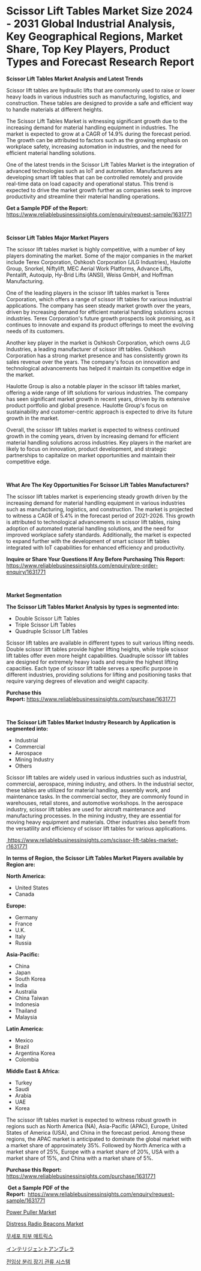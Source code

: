 <p><h1>Scissor Lift Tables Market Size 2024 - 2031 Global Industrial Analysis, Key Geographical Regions, Market Share, Top Key Players, Product Types and Forecast Research Report</h1></p><p><strong>Scissor Lift Tables Market Analysis and Latest Trends</strong></p>
<p><p>Scissor lift tables are hydraulic lifts that are commonly used to raise or lower heavy loads in various industries such as manufacturing, logistics, and construction. These tables are designed to provide a safe and efficient way to handle materials at different heights.</p><p>The Scissor Lift Tables Market is witnessing significant growth due to the increasing demand for material handling equipment in industries. The market is expected to grow at a CAGR of 14.9% during the forecast period. The growth can be attributed to factors such as the growing emphasis on workplace safety, increasing automation in industries, and the need for efficient material handling solutions.</p><p>One of the latest trends in the Scissor Lift Tables Market is the integration of advanced technologies such as IoT and automation. Manufacturers are developing smart lift tables that can be controlled remotely and provide real-time data on load capacity and operational status. This trend is expected to drive the market growth further as companies seek to improve productivity and streamline their material handling operations.</p></p>
<p><strong>Get a Sample PDF of the Report:&nbsp;</strong> <a href="https://www.reliablebusinessinsights.com/enquiry/request-sample/1631771">https://www.reliablebusinessinsights.com/enquiry/request-sample/1631771</a></p>
<p>&nbsp;</p>
<p><strong>Scissor Lift Tables Major Market Players</strong></p>
<p><p>The scissor lift tables market is highly competitive, with a number of key players dominating the market. Some of the major companies in the market include Terex Corporation, Oshkosh Corporation (JLG Industries), Haulotte Group, Snorkel, Niftylift, MEC Aerial Work Platforms, Advance Lifts, Pentalift, Autoquip, Hy-Brid Lifts (ANSI), Weiss GmbH, and Hoffman Manufacturing.</p><p>One of the leading players in the scissor lift tables market is Terex Corporation, which offers a range of scissor lift tables for various industrial applications. The company has seen steady market growth over the years, driven by increasing demand for efficient material handling solutions across industries. Terex Corporation's future growth prospects look promising, as it continues to innovate and expand its product offerings to meet the evolving needs of its customers.</p><p>Another key player in the market is Oshkosh Corporation, which owns JLG Industries, a leading manufacturer of scissor lift tables. Oshkosh Corporation has a strong market presence and has consistently grown its sales revenue over the years. The company's focus on innovation and technological advancements has helped it maintain its competitive edge in the market.</p><p>Haulotte Group is also a notable player in the scissor lift tables market, offering a wide range of lift solutions for various industries. The company has seen significant market growth in recent years, driven by its extensive product portfolio and global presence. Haulotte Group's focus on sustainability and customer-centric approach is expected to drive its future growth in the market.</p><p>Overall, the scissor lift tables market is expected to witness continued growth in the coming years, driven by increasing demand for efficient material handling solutions across industries. Key players in the market are likely to focus on innovation, product development, and strategic partnerships to capitalize on market opportunities and maintain their competitive edge.</p></p>
<p>&nbsp;</p>
<p><strong>What Are The Key Opportunities For Scissor Lift Tables Manufacturers?</strong></p>
<p><p>The scissor lift tables market is experiencing steady growth driven by the increasing demand for material handling equipment in various industries such as manufacturing, logistics, and construction. The market is projected to witness a CAGR of 5.4% in the forecast period of 2021-2026. This growth is attributed to technological advancements in scissor lift tables, rising adoption of automated material handling solutions, and the need for improved workplace safety standards. Additionally, the market is expected to expand further with the development of smart scissor lift tables integrated with IoT capabilities for enhanced efficiency and productivity.</p></p>
<p><strong>Inquire or Share Your Questions If Any Before Purchasing This Report:</strong> <a href="https://www.reliablebusinessinsights.com/enquiry/pre-order-enquiry/1631771">https://www.reliablebusinessinsights.com/enquiry/pre-order-enquiry/1631771</a></p>
<p>&nbsp;</p>
<p><strong>Market Segmentation</strong></p>
<p><strong>The Scissor Lift Tables Market Analysis by types is segmented into:</strong></p>
<p><ul><li>Double Scissor Lift Tables</li><li>Triple Scissor Lift Tables</li><li>Quadruple Scissor Lift Tables</li></ul></p>
<p><p>Scissor lift tables are available in different types to suit various lifting needs. Double scissor lift tables provide higher lifting heights, while triple scissor lift tables offer even more height capabilities. Quadruple scissor lift tables are designed for extremely heavy loads and require the highest lifting capacities. Each type of scissor lift table serves a specific purpose in different industries, providing solutions for lifting and positioning tasks that require varying degrees of elevation and weight capacity.</p></p>
<p><strong>Purchase this Report:&nbsp;</strong><a href="https://www.reliablebusinessinsights.com/purchase/1631771">https://www.reliablebusinessinsights.com/purchase/1631771</a></p>
<p>&nbsp;</p>
<p><strong>The Scissor Lift Tables Market Industry Research by Application is segmented into:</strong></p>
<p><ul><li>Industrial</li><li>Commercial</li><li>Aerospace</li><li>Mining Industry</li><li>Others</li></ul></p>
<p><p>Scissor lift tables are widely used in various industries such as industrial, commercial, aerospace, mining industry, and others. In the industrial sector, these tables are utilized for material handling, assembly work, and maintenance tasks. In the commercial sector, they are commonly found in warehouses, retail stores, and automotive workshops. In the aerospace industry, scissor lift tables are used for aircraft maintenance and manufacturing processes. In the mining industry, they are essential for moving heavy equipment and materials. Other industries also benefit from the versatility and efficiency of scissor lift tables for various applications.</p></p>
<p><a href="https://www.reliablebusinessinsights.com/scissor-lift-tables-market-r1631771">&nbsp;https://www.reliablebusinessinsights.com/scissor-lift-tables-market-r1631771</a></p>
<p><strong>In terms of Region, the Scissor Lift Tables Market Players available by Region are:</strong></p>
<p>
    <p> <strong> North America: </strong>
        <ul>
            <li>United States</li>
            <li>Canada</li>
        </ul>
        </p> 
    <p> <strong> Europe: </strong>
        <ul>
            <li>Germany</li>
            <li>France</li>
            <li>U.K.</li>
            <li>Italy</li>
            <li>Russia</li>
        </ul>
        </p> 
    <p> <strong> Asia-Pacific: </strong>
        <ul>
            <li>China</li>
            <li>Japan</li>
            <li>South Korea</li>
            <li>India</li>
            <li>Australia</li>
            <li>China Taiwan</li>
            <li>Indonesia</li>
            <li>Thailand</li>
            <li>Malaysia</li>
        </ul>
        </p> 
    <p> <strong> Latin America: </strong>
        <ul>
            <li>Mexico</li>
            <li>Brazil</li>
            <li>Argentina Korea</li>
            <li>Colombia</li>
        </ul>
        </p> 
    <p> <strong> Middle East & Africa: </strong>
        <ul>
            <li>Turkey</li>
            <li>Saudi</li>
            <li>Arabia</li>
            <li>UAE</li>
            <li>Korea</li>
        </ul>
    </p>
    </p>
<p><p>The scissor lift tables market is expected to witness robust growth in regions such as North America (NA), Asia-Pacific (APAC), Europe, United States of America (USA), and China in the forecast period. Among these regions, the APAC market is anticipated to dominate the global market with a market share of approximately 35%. Followed by North America with a market share of 25%, Europe with a market share of 20%, USA with a market share of 15%, and China with a market share of 5%.</p></p>
<p><strong>Purchase this Report: </strong><a href="https://www.reliablebusinessinsights.com/purchase/1631771">https://www.reliablebusinessinsights.com/purchase/1631771</a></p>
<p>&nbsp;<strong>Get a Sample PDF of the Report:&nbsp;&nbsp;</strong><a href="https://www.reliablebusinessinsights.com/enquiry/request-sample/1631771">https://www.reliablebusinessinsights.com/enquiry/request-sample/1631771</a></p>
<p><strong></strong></p>
<p><p><a href="https://github.com/Gilanghao0/Market-Research-Report-List-1/blob/main/power-puller-market.md">Power Puller Market</a></p><p><a href="https://github.com/YashRP12/Market-Research-Report-List-5/blob/main/distress-radio-beacons-market.md">Distress Radio Beacons Market</a></p><p><a href="https://github.com/OliverBarry1954/Market-Research-Report-List-1/blob/main/6587748170573.md">무세포 피부 매트릭스</a></p><p><a href="https://github.com/vtbvgl20191192/Market-Research-Report-List-2/blob/main/9019537159027.md">インテリジェントアンブレラ</a></p><p><a href="https://github.com/trmesnao7959541/Market-Research-Report-List-2/blob/main/8722058170574.md">전임상 분리 장기 관류 시스템</a></p></p>